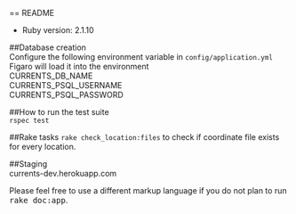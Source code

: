 == README

* Ruby version: 2.1.10

##Database creation  
Configure the following environment variable in `config/application.yml`  
Figaro will load it into the environment  
CURRENTS_DB_NAME  
CURRENTS_PSQL_USERNAME  
CURRENTS_PSQL_PASSWORD  
  
##How to run the test suite  
`rspec test`  

##Rake tasks
`rake check_location:files` to check if coordinate file exists for every location.  

##Staging  
currents-dev.herokuapp.com

Please feel free to use a different markup language if you do not plan to run
<tt>rake doc:app</tt>.
